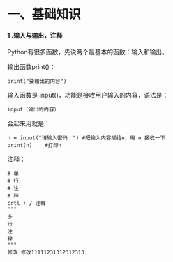 # 一、基础知识

#### 1 .输入与输出，注释

Python有很多函数，先说两个最基本的函数：输入和输出。

输出函数print()：

```
print("要输出的内容")
```

输入函数是 input()，功能是接收用户输入的内容，语法是：

```
input（输出的内容）
```

合起来用就是：

```
n = input("请输入密码：")	#把输入内容赋给n，用 n 接收一下
print(n)	#打印n
```

注释：

```
# 单
# 行
# 注
# 释
crtl + / 注释
"""
多
行
注
释
"""
修改 修改11111231312312313